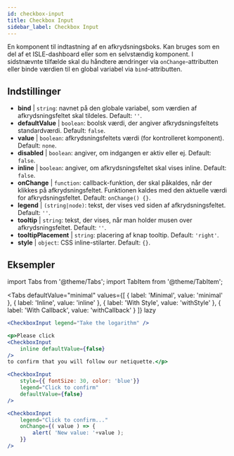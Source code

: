 ```yaml
---
id: checkbox-input
title: Checkbox Input
sidebar_label: Checkbox Input
---
```


En komponent til indtastning af en afkrydsningsboks. Kan bruges som en del af et ISLE-dashboard eller som en selvstændig komponent. I sidstnævnte tilfælde skal du håndtere ændringer via `onChange`-attributten eller binde værdien til en global variabel via `bind`-attributten.

## Indstillinger

* __bind__ | `string`: navnet på den globale variabel, som værdien af afkrydsningsfeltet skal tildeles. Default: `''`.
* __defaultValue__ | `boolean`: boolsk værdi, der angiver afkrydsningsfeltets standardværdi. Default: `false`.
* __value__ | `boolean`: afkrydsningsfeltets værdi (for kontrolleret komponent). Default: `none`.
* __disabled__ | `boolean`: angiver, om indgangen er aktiv eller ej. Default: `false`.
* __inline__ | `boolean`: angiver, om afkrydsningsfeltet skal vises inline. Default: `false`.
* __onChange__ | `function`: callback-funktion, der skal påkaldes, når der klikkes på afkrydsningsfeltet. Funktionen kaldes med den aktuelle værdi for afkrydsningsfeltet. Default: `onChange() {}`.
* __legend__ | `(string|node)`: tekst, der vises ved siden af afkrydsningsfeltet. Default: `''`.
* __tooltip__ | `string`: tekst, der vises, når man holder musen over afkrydsningsfeltet. Default: `''`.
* __tooltipPlacement__ | `string`: placering af knap tooltip. Default: `'right'`.
* __style__ | `object`: CSS inline-stilarter. Default: `{}`.


## Eksempler

import Tabs from '@theme/Tabs';
import TabItem from '@theme/TabItem';

<Tabs
    defaultValue="minimal"
    values={[
        { label: 'Minimal', value: 'minimal' },
        { label: 'Inline', value: 'inline' },
        { label: 'With Style', value: 'withStyle' },
        { label: 'With Callback', value: 'withCallback' }
    ]}
    lazy
>


<TabItem value="minimal">

```jsx live
<CheckboxInput legend="Take the logarithm" />
```
</TabItem>

<TabItem value="inline">

```jsx live
<p>Please click
<CheckboxInput
    inline defaultValue={false}
/>
to confirm that you will follow our netiquette.</p>
```
</TabItem>


<TabItem value="withStyle">

```jsx live
<CheckboxInput
    style={{ fontSize: 30, color: 'blue'}}
    legend="Click to confirm"
    defaultValue={false}
/>
```
</TabItem>

<TabItem value="withCallback">

```jsx live
<CheckboxInput
    legend="Click to confirm..."
    onChange={( value ) => {
        alert( 'New value: '+value );
    }}
/>
```

</TabItem>

</Tabs>

